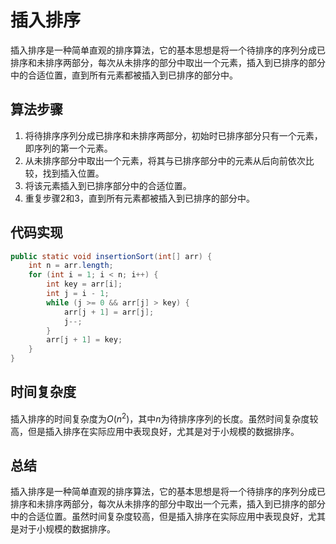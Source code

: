 # 插入排序

插入排序是一种简单直观的排序算法，它的基本思想是将一个待排序的序列分成已排序和未排序两部分，每次从未排序的部分中取出一个元素，插入到已排序的部分中的合适位置，直到所有元素都被插入到已排序的部分中。

## 算法步骤

1. 将待排序序列分成已排序和未排序两部分，初始时已排序部分只有一个元素，即序列的第一个元素。
2. 从未排序部分中取出一个元素，将其与已排序部分中的元素从后向前依次比较，找到插入位置。
3. 将该元素插入到已排序部分中的合适位置。
4. 重复步骤2和3，直到所有元素都被插入到已排序的部分中。

## 代码实现

```java
public static void insertionSort(int[] arr) {
    int n = arr.length;
    for (int i = 1; i < n; i++) {
        int key = arr[i];
        int j = i - 1;
        while (j >= 0 && arr[j] > key) {
            arr[j + 1] = arr[j];
            j--;
        }
        arr[j + 1] = key;
    }
}
```

## 时间复杂度

插入排序的时间复杂度为$O(n^2)$，其中$n$为待排序序列的长度。虽然时间复杂度较高，但是插入排序在实际应用中表现良好，尤其是对于小规模的数据排序。

## 总结

插入排序是一种简单直观的排序算法，它的基本思想是将一个待排序的序列分成已排序和未排序两部分，每次从未排序的部分中取出一个元素，插入到已排序的部分中的合适位置。虽然时间复杂度较高，但是插入排序在实际应用中表现良好，尤其是对于小规模的数据排序。